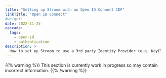 ```yaml
---
title: "Setting up Stroom with an Open ID Connect IDP"
linkTitle: "Open ID Connect"
#weight:
date: 2022-11-25
cascade:
  tags:
    - open-id
    - authentication
description: >
  How to set up Stroom to use a 3rd party Identity Provider (e.g. KeyCloak, Cognito, etc.) for authentication.
---
```


{{% warning %}}
This section is currently work in progress so may contain incorrect information.
{{% /warning %}}
